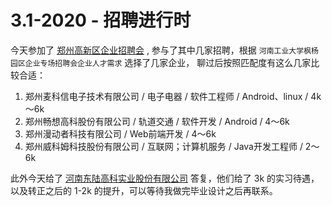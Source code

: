# 3.1-2020 - 招聘进行时

今天参加了  [郑州高新区企业招聘会](https://computer.haut.edu.cn/info/1074/8208.htm) , 参与了其中几家招聘，根据 `河南工业大学枫杨园区企业专场招聘会企业人才需求` 选择了几家企业， 聊过后按照匹配度有这么几家比较合适：

1. 郑州麦科信电子技术有限公司 / 电子电器 / 软件工程师 / Android、linux / 4k～6k
2. 郑州畅想高科股份有限公司 / 轨道交通 / 软件开发 / Android / 4～6k
3. 郑州漫动者科技有限公司 / Web前端开发 / 4～6k
4. 郑州威科姆科技股份有限公司 / 互联网；计算机服务 / Java开发工程师 / 2～6k

此外今天给了 [河南东陆高科实业股份有限公司](http://www.dlrfid.com/) 答复，他们给了 3k 的实习待遇，以及转正之后的 1-2k 的提升，可以等待我做完毕业设计之后再联系。
